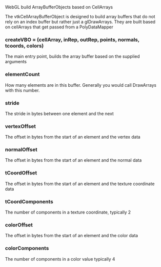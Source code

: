 WebGL build ArrayBufferObjects based on CellArrays

The vtkCellArrayBufferObject is designed to build array buffers that do not rely on 
an index buffer but rather just a glDrawArrays. They are built based on cellArrays
that get passed from a PolyDataMapper

###   createVBO = (cellArray, inRep, outRep, points, normals, tcoords, colors)

The main entry point, builds the array buffer based on the supplied arguments

### elementCount

How many elements are in this buffer. Generally you would call DrawArrays 
with this number.

### stride

The stride in bytes between one element and the next

### vertexOffset

The offset in bytes from the start of an element and the vertex data

### normalOffset

The offset in bytes from the start of an element and the normal data

### tCoordOffset

The offset in bytes from the start of an element and the texture coordinate data

### tCoordComponents

The number of components in a texture coordinate, typically 2

### colorOffset

The offset in bytes from the start of an element and the color data

### colorComponents

The number of components in a color value typically 4
